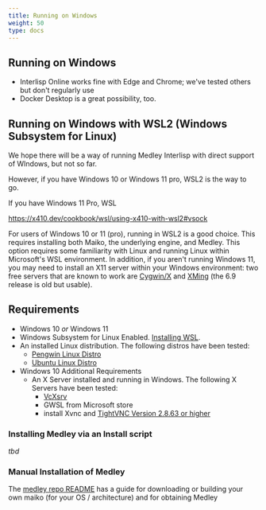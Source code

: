 ```yaml
---
title: Running on Windows
weight: 50
type: docs
---
```

## Running on Windows

* Interlisp Online works fine with Edge and Chrome; we've tested others but don't regularly use
* Docker Desktop is a great possibility, too.


## Running on Windows with WSL2 (Windows Subsystem for Linux)

We hope there will be a way of running Medley Interlisp with direct support of WIndows, but not so far.

However, if you have Windows 10 or Windows 11 pro, WSL2 is the way to go.

If you have Windows 11 Pro, WSL

https://x410.dev/cookbook/wsl/using-x410-with-wsl2#vsock

For users of Windows 10 or 11 (pro), running in WSL2 is a good choice. This requires installing both Maiko, the underlying engine, and Medley. This option requires some familiarity with Linux and running Linux within Microsoft's WSL environment. In addition, if you aren't running Windows 11, you may need to install an X11 server within your Windows environment: two free servers that are known to work are [Cygwin/X](https://x.cygwin.com) and [XMing](http://www.straightrunning.com/XmingNotes/) (the 6.9 release is old but usable).

## Requirements
 - Windows 10 *or* Windows 11
 - Windows Subsystem for Linux Enabled.  [Installing WSL](https://docs.microsoft.com/en-us/windows/wsl/install).
 - An installed Linux distribution.  The following distros have been tested:
   - [Pengwin Linux Distro](https://www.microsoft.com/store/apps/9NV1GV1PXZ6P)
   - [Ubuntu Linux Distro](https://www.microsoft.com/en-us/p/ubuntu/9nblggh4msv6)
 - Windows 10 Additional Requirements
   - An X Server installed and running in Windows.  The following X Servers have been tested:
     - [VcXsrv](https://sourceforge.net/projects/vcxsrv/)
     - GWSL from Microsoft store
     - install Xvnc and [TightVNC Version 2.8.63 or higher](https://www.tightvnc.com/download.php)

### Installing Medley via an Install script

*tbd*

### Manual Installation of Medley

The [medley repo README](https://github.com/Interlisp/medley#readme) has a guide for downloading or building your own maiko (for your OS / architecture) and for obtaining Medley
